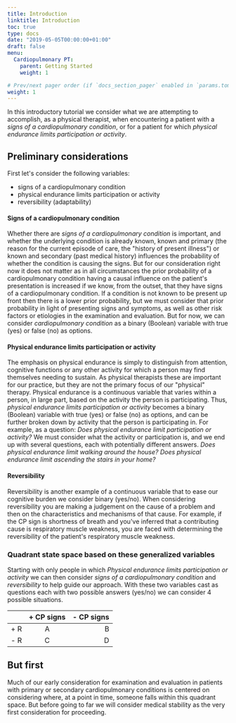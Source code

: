```yaml
---
title: Introduction
linktitle: Introduction
toc: true
type: docs
date: "2019-05-05T00:00:00+01:00"
draft: false
menu:
  Cardiopulmonary PT:
    parent: Getting Started
    weight: 1

# Prev/next pager order (if `docs_section_pager` enabled in `params.toml`)
weight: 1
---
```


In this introductory tutorial we consider what we are attempting to accomplish, as a physical therapist, when encountering a patient with a *signs of a cardiopulmonary condition*, or for a patient for which *physical endurance limits participation or activity*.

## Preliminary considerations

First let's consider the following variables:
* signs of a cardiopulmonary condition 
* physical endurance limits participation or activity
* reversibility (adaptability)

#### Signs of a cardiopulmonary condition 

Whether there are *signs of a cardiopulmonary condition* is important, and whether the underlying condition is already known, known and primary (the reason for the current episode of care, the "history of present illness") or known and secondary (past medical history) influences the probability of whether the condition is causing the signs. But for our consideration right now it does not matter as in all circumstances the prior probability of a cardiopulmonary condition having a causal influence on the patient's presentation is increased if we know, from the outset, that they have signs of a cardiopulmonary condition. If a condition is not known to be present up front then there is a lower prior probability, but we must consider that prior probability in light of presenting signs and symptoms, as well as other risk factors or etiologies in the examination and evaluation. But for now, we can consider *cardiopulmonary condition* as a binary (Boolean) variable with true (yes) or false (no) as options.

#### Physical endurance limits participation or activity

The emphasis on physical endurance is simply to distinguish from attention, cognitive functions or any other activity for which a person may find themselves needing to sustain. As physical therapists these are important for our practice, but they are not the primary focus of our "physical" therapy. Physical endurance is a continuous variable that varies within a person, in large part, based on the activity the person is participating. Thus, *physical endurance limits participation or activity* becomes a binary (Boolean) variable with true (yes) or false (no) as options, and can be further broken down by activity that the person is participating in. For example, as a question: *Does physical endurance limit participation or activity?* We must consider what the activity or participation is, and we end up with several questions, each with potentially different answers. *Does physical endurance limit walking around the house?* *Does physical endurance limit ascending the stairs in your home?*


#### Reversibility

Reversibility is another example of a continuous variable that to ease our cognitive burden we consider binary (yes/no). When considering reversibility you are making a judgement on the cause of a problem and then on the characteristics and mechanisms of that cause. For example, if the CP sign is shortness of breath and you've inferred that a contributing cause is respiratory muscle weakness, you are faced with determining the reversibility of the patient's respiratory muscle weakness.

### Quadrant state space based on these generalized variables

Starting with only people in which *Physical endurance limits participation or activity* we can then consider *signs of a cardiopulmonary condition* and *reversibility* to help guide our approach. With these two variables cast as questions each with two possible answers (yes/no) we can consider 4 possible situations.

|                | + CP signs  |- CP signs      |
| :------------- | :----------: | -----------: |
|  + R | A   | B    |
|  - R | C  | D    |


## But first

Much of our early consideration for examination and evaluation in patients with primary or secondary cardiopulmonary conditions is centered on considering where, at a point in time, someone falls within this quadrant space. But before going to far we will consider medical stability as the very first consideration for proceeding.
